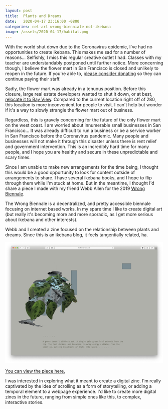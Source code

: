```yaml
---
layout: post
title:  Plants and Dreams
date:   2020-04-17 23:16:00 -0800
categories: net-art wrong-bienniale not-ikebana
image: /assets/2020-04-17/habitat.png
---
```

With the world shut down due to the Coronavirus epidemic, I've had no opportunities to create ikebana. This makes me sad for a number of reasons... Selfishly, I miss this regular creative outlet I had. Classes with my teacher are understandably postponed until further notice. More concerning though, I believe the flower mart in San Francisco is closed and unlikely to reopen in the future. If you're able to, [please consider donating](https://www.gofundme.com/f/sf-flower-mart-vendor-payroll-assistance-covid19) so they can continue paying their staff. 

Sadly, the flower mart was already in a tenuous position. Before this closure, large real estate developers wanted to shut it down, or at best, [relocate it to Bay View](https://sf.curbed.com/2018/8/7/17661744/sf-flower-mart-location-move-market-saved). Compared to the current location right off of 280, this location is more inconvenient for people to visit. I can't help but wonder if it's a way to slowly strangle the flower mart out of business.

Regardless, this is gravely concerning for the future of the only flower mart on the west coast. I am worried about innumerable small businesses in San Francisco... It was already difficult to run a business or be a service worker in San Francisco before the Coronavirus pandemic. Many people and businesses will not make it through this disaster unless there is rent relief and government intervention. This is an incredibly hard time for many people, and I hope you are healthy and secure in these unpredictable and scary times.

Since I am unable to make new arrangements for the time being, I thought this would be a good opportunity to look for content outside of arrangements to share. I have several ikebana books, and I hope to flip through them while I'm stuck at home. But in the meantime, I thought I'd share a piece I made with my friend Webb Allen for the 2019 [Wrong Biennale](https://thewrong.org).

The Wrong Biennale is a decentralized, and pretty accessible biennale focusing on internet based works. In my spare time I like to create digital art (but really it's becoming more and more sporadic, as I get more serious about ikebana and other interests).

Webb and I created a zine focused on the relationship between plants and dreams. Since this is an ikebana blog, it feels tangentially related, ha.

![a screenshot of a browser on a simple website. a manipulated image of a plant appears alongside text](/assets/2020-04-17/zine.png)

[You can view the piece here.](http://www.katherinefrazer.com/plants/plants.html)

I was interested in exploring what it meant to create a digital zine. I'm really captivated by the idea of scrolling as a form of storytelling, or adding a temporal element to a webpage experience. I'd like to create more digital zines in the future, ranging from simple ones like this, to complex, interactive stories.
